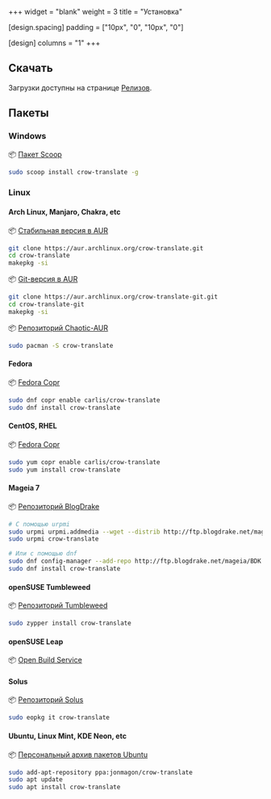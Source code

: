 +++
widget = "blank"
weight = 3
title = "Установка"

[design.spacing]
  padding = ["10px", "0", "10px", "0"]
  
[design]
  columns = "1"
+++

## Скачать

Загрузки доступны на странице [Релизов](https://github.com/crow-translate/crow-translate/releases/latest).

## Пакеты

### Windows

:package: [Пакет Scoop](https://github.com/lukesampson/scoop-extras/blob/master/bucket/crow-translate.json)

```bash
sudo scoop install crow-translate -g
```

### Linux

#### Arch Linux, Manjaro, Chakra, etc

:package: [Стабильная версия в AUR](https://aur.archlinux.org/packages/crow-translate)

```bash
git clone https://aur.archlinux.org/crow-translate.git
cd crow-translate
makepkg -si
```

:package: [Git-версия в AUR](https://aur.archlinux.org/packages/crow-translate-git)

```bash
git clone https://aur.archlinux.org/crow-translate-git.git
cd crow-translate-git
makepkg -si
```

:package: [Репозиторий Chaotic-AUR](https://lonewolf.pedrohlc.com/chaotic-aur)

```bash
sudo pacman -S crow-translate
```

#### Fedora

:package: [Fedora Copr](https://copr.fedorainfracloud.org/coprs/carlis/crow-translate)

```bash
sudo dnf copr enable carlis/crow-translate
sudo dnf install crow-translate
```

#### CentOS, RHEL

:package: [Fedora Copr](https://copr.fedorainfracloud.org/coprs/carlis/crow-translate)

```bash
sudo yum copr enable carlis/crow-translate
sudo yum install crow-translate
```

#### Mageia 7

:package: [Репозиторий BlogDrake](http://ftp.blogdrake.net)

```bash
# С помощью urpmi
sudo urpmi urpmi.addmedia --wget --distrib http://ftp.blogdrake.net/mageia/mageia7/x86_64 # Or i586
sudo urpmi crow-translate

# Или с помощью dnf
sudo dnf config-manager --add-repo http://ftp.blogdrake.net/mageia/BDK.repo
sudo dnf install crow-translate
```

#### openSUSE Tumbleweed

:package: [Репозиторий Tumbleweed](https://software.opensuse.org/package/crow-translate)

```bash
sudo zypper install crow-translate
```

#### openSUSE Leap

:package: [Open Build Service](https://software.opensuse.org/package/crow-translate)

#### Solus

:package: [Репозиторий Solus](https://dev.getsol.us/source/crow-translate)

```bash
sudo eopkg it crow-translate
```

#### Ubuntu, Linux Mint, KDE Neon, etc

:package: [Персональный архив пакетов Ubuntu](https://launchpad.net/~jonmagon/+archive/ubuntu/crow-translate)

```bash
sudo add-apt-repository ppa:jonmagon/crow-translate
sudo apt update
sudo apt install crow-translate
```
